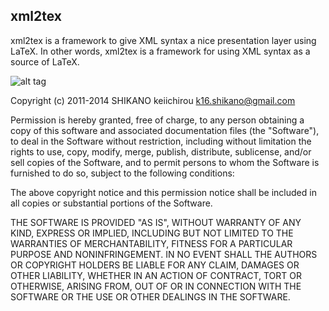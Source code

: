 xml2tex
-------

xml2tex is a framework to give XML syntax a nice presentation layer using LaTeX.
In other words, xml2tex is a framework for using XML syntax as a source of LaTeX.

![alt tag](https://github.com/k16shikano/xml2tex/blob/master/docs/framework.png)

Copyright (c) 2011-2014 SHIKANO keiichirou <k16.shikano@gmail.com>

Permission is hereby granted, free of charge, to any person obtaining a copy
of this software and associated documentation files (the "Software"), to deal
in the Software without restriction, including without limitation the rights
to use, copy, modify, merge, publish, distribute, sublicense, and/or sell
copies of the Software, and to permit persons to whom the Software is
furnished to do so, subject to the following conditions:

The above copyright notice and this permission notice shall be included in
all copies or substantial portions of the Software.

THE SOFTWARE IS PROVIDED "AS IS", WITHOUT WARRANTY OF ANY KIND, EXPRESS OR
IMPLIED, INCLUDING BUT NOT LIMITED TO THE WARRANTIES OF MERCHANTABILITY,
FITNESS FOR A PARTICULAR PURPOSE AND NONINFRINGEMENT. IN NO EVENT SHALL THE
AUTHORS OR COPYRIGHT HOLDERS BE LIABLE FOR ANY CLAIM, DAMAGES OR OTHER
LIABILITY, WHETHER IN AN ACTION OF CONTRACT, TORT OR OTHERWISE, ARISING FROM,
OUT OF OR IN CONNECTION WITH THE SOFTWARE OR THE USE OR OTHER DEALINGS IN
THE SOFTWARE.
